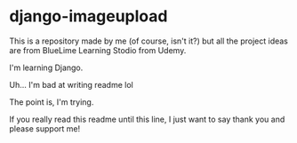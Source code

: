 # django-imageupload

This is a repository made by me (of course, isn't it?) but all the project ideas are from BlueLime Learning Stodio from Udemy.

I'm learning Django.

Uh... I'm bad at writing readme lol

The point is, I'm trying.

If you really read this readme until this line, I just want to say thank you and please support me!
